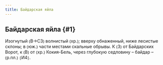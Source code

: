 ```yaml
---
title: Байдарская яйла
---
```

## Байдарская яйла {#1}

Изогнутый ⦅В→СЗ⦆ волнистый ⦅хр.⦆; вверху обнаженный, ниже лесистые склоны; в ⦅юж.⦆ части местами скальные обрывы. К ⦅З⦆ от Байдарских Ворот, к ⦅В⦆ от ⦅хр.⦆ Кокия-Бель, через глубокую седловину – байдар – ⦅р.пл.⦆ ⦃И4⦄.
